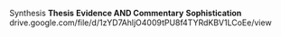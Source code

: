 Synthesis
**Thesis**
**Evidence AND Commentary**
**Sophistication**
drive.google.com/file/d/1zYD7AhljO4009tPU8f4TYRdKBV1LCoEe/view
